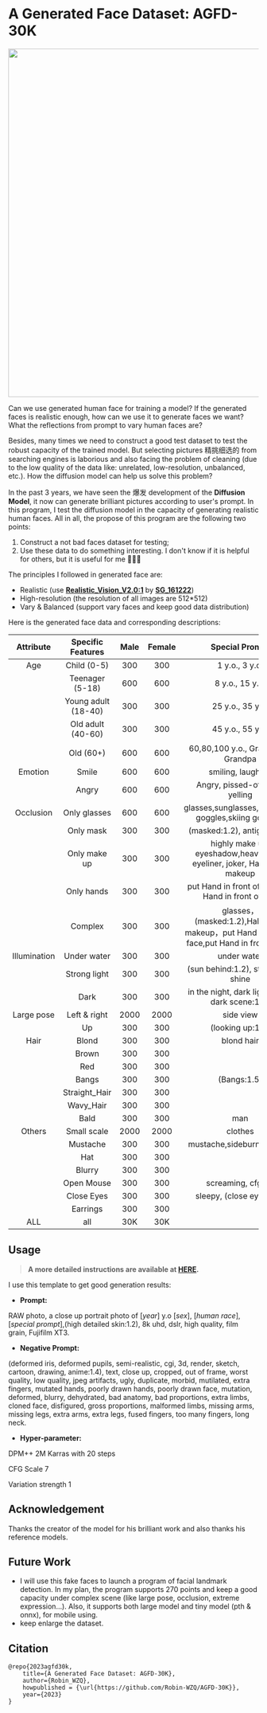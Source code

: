 # A Generated Face Dataset: AGFD-30K

<div align=center>
    <img src=https://github.com/Robin-WZQ/AGFD-30/blob/main/logo.png width="700"/>
</div>

Can we use generated human face for training a model? If the generated faces is realistic enough, how can we use it to generate faces we want? What the reflections from prompt to vary human faces are?

Besides, many times we need to construct a good test dataset to test the robust capacity of the trained model. But selecting pictures 精挑细选的 from searching engines is laborious and also facing the problem of cleaning (due to the low quality of the data like: unrelated, low-resolution, unbalanced, etc.). How the diffusion model can help us solve this problem?

In the past 3 years, we have seen the 爆发 development of the **Diffusion Model**, it now can generate brilliant pictures according to user's prompt. In this program, I test the diffusion model in the capacity of generating realistic human faces. All in all, the propose of this program are the following two points:

1. Construct a not bad faces dataset for testing;
2. Use these data to do something interesting. I don't know if it is helpful for others, but it is useful for me 🤣🤣🤣 

The principles I followed in generated face are:

- Realistic (use **[Realistic_Vision_V2.0:1](https://civitai.com/models/4201/realistic-vision-v20)** by **[SG_161222](https://civitai.com/user/SG_161222)**)
- High-resolution (the resolution of all images are 512*512)
- Vary & Balanced (support vary faces and keep good data distribution)

Here is the generated face data and corresponding descriptions:

|  Attribute   |  Specific Features  | Male | Female |                        Special Prompt                        |
| :----------: | :-----------------: | :--: | :----: | :----------------------------------------------------------: |
|     Age      |     Child (0-5)     | 300  |  300   |                        1 y.o., 3 y.o.                        |
|              |   Teenager (5-18)   | 600  |  600   |                       8 y.o., 15 y.o.                        |
|              | Young adult (18-40) | 300  |  300   |                       25 y.o., 35 y.o.                       |
|              |  Old adult (40-60)  | 300  |  300   |                       45 y.o., 55 y.o.                       |
|              |      Old (60+)      | 600  |  600   |               60,80,100 y.o., Grandma，Grandpa               |
|   Emotion    |        Smile        | 600  |  600   |                      smiling, laughing                       |
|              |        Angry        | 600  |  600   |               Angry, pissed-off face, yelling                |
|  Occlusion   |    Only glasses     | 600  |  600   |     glasses,sunglasses,swimming goggles,skiing goggles,      |
|              |      Only mask      | 300  |  300   |                  (masked:1.2), antigas mask                  |
|              |    Only make up     | 300  |  300   | highly make up, eyeshadow,heavy black eyeliner, joker, Halloween makeup |
|              |     Only hands      | 300  |  300   |     put Hand in front of face,put Hand in front of hair      |
|              |       Complex       | 300  |  300   | glasses，(masked:1.2),Halloween makeup，put Hand in front of face,put Hand in front of hair |
| Illumination |     Under water     | 300  |  300   |                         under water                          |
|              |    Strong light     | 300  |  300   |              (sun behind:1.2), strong sun shine              |
|              |        Dark         | 300  |  300   |       in the night, dark light, (very dark scene:1.2)        |
|  Large pose  |    Left & right     | 2000 |  2000  |                          side view                           |
|              |         Up          | 300  |  300   |                       (looking up:1.3)                       |
|     Hair     |        Blond        | 300  |  300   |                          blond hair                          |
|              |        Brown        | 300  |  300   |                                                              |
|              |         Red         | 300  |  300   |                                                              |
|              |        Bangs        | 300  |  300   |                         (Bangs:1.5)                          |
|              |    Straight_Hair    | 300  |  300   |                                                              |
|              |      Wavy_Hair      | 300  |  300   |                                                              |
|              |        Bald         | 300  |  300   |                             man                              |
|    Others    |     Small scale     | 2000 |  2000  |                           clothes                            |
|              |      Mustache       | 300  |  300   |                  mustache,sideburns,goatee                   |
|              |         Hat         | 300  |  300   |                                                              |
|              |       Blurry        | 300  |  300   |                                                              |
|              |     Open Mouse      | 300  |  300   |                      screaming, cfg:15                       |
|              |     Close Eyes      | 300  |  300   |                   sleepy, (close eyes:1.2)                   |
|              |      Earrings       | 300  |  300   |                                                              |
|     ALL      |         all         | 30K  |  30K   |                                                              |


## Usage

> **A more detailed instructions are available at [HERE](https://github.com/Robin-WZQ/AGFD-30K/blob/main/Instructions.md).**

I use this template to get good generation results:

- **Prompt:**

RAW photo, a close up portrait photo of [*year*] y.o [*sex*], [*human race*],[*special prompt*],(high detailed skin:1.2), 8k uhd, dslr, high quality, film grain, Fujifilm XT3.

- **Negative Prompt:**

(deformed iris, deformed pupils, semi-realistic, cgi, 3d, render, sketch, cartoon, drawing, anime:1.4), text, close up, cropped, out of frame, worst quality, low quality, jpeg artifacts, ugly, duplicate, morbid, mutilated, extra fingers, mutated hands, poorly drawn hands, poorly drawn face, mutation, deformed, blurry, dehydrated, bad anatomy, bad proportions, extra limbs, cloned face, disfigured, gross proportions, malformed limbs, missing arms, missing legs, extra arms, extra legs, fused fingers, too many fingers, long neck.

- **Hyper-parameter:**

DPM++ 2M Karras with 20 steps

CFG Scale 7

Variation strength 1

## Acknowledgement

Thanks the creator of the model for his brilliant work and also thanks his reference models. 

## Future Work

- I will use this fake faces to launch a program of facial landmark detection. In my plan, the program supports 270 points and keep a good capacity under complex scene (like large pose, occlusion, extreme expression…). Also, it supports both large model and tiny model (pth & onnx), for mobile using.
- keep enlarge the dataset.

## Citation

```
@repo{2023agfd30k,
    title={A Generated Face Dataset: AGFD-30K},
    author={Robin_WZQ},
    howpublished = {\url{https://github.com/Robin-WZQ/AGFD-30K}},
    year={2023}
}
```


